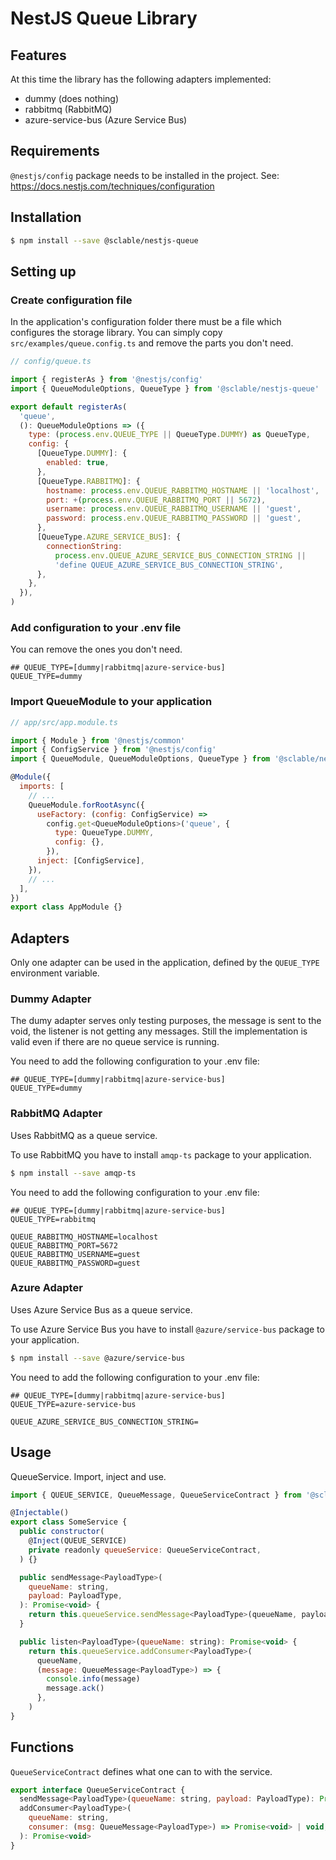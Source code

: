 # NestJS Queue Library

## Features
At this time the library has the following adapters implemented:
* dummy (does nothing)
* rabbitmq (RabbitMQ)
* azure-service-bus (Azure Service Bus)

## Requirements
`@nestjs/config` package needs to be installed in the project.
See: https://docs.nestjs.com/techniques/configuration

## Installation
```bash
$ npm install --save @sclable/nestjs-queue
```

## Setting up

### Create configuration file
In the application's configuration folder there must be a file which configures the storage library. You can simply copy `src/examples/queue.config.ts` and remove the parts you don't need.
```javascript
// config/queue.ts

import { registerAs } from '@nestjs/config'
import { QueueModuleOptions, QueueType } from '@sclable/nestjs-queue'

export default registerAs(
  'queue',
  (): QueueModuleOptions => ({
    type: (process.env.QUEUE_TYPE || QueueType.DUMMY) as QueueType,
    config: {
      [QueueType.DUMMY]: {
        enabled: true,
      },
      [QueueType.RABBITMQ]: {
        hostname: process.env.QUEUE_RABBITMQ_HOSTNAME || 'localhost',
        port: +(process.env.QUEUE_RABBITMQ_PORT || 5672),
        username: process.env.QUEUE_RABBITMQ_USERNAME || 'guest',
        password: process.env.QUEUE_RABBITMQ_PASSWORD || 'guest',
      },
      [QueueType.AZURE_SERVICE_BUS]: {
        connectionString:
          process.env.QUEUE_AZURE_SERVICE_BUS_CONNECTION_STRING ||
          'define QUEUE_AZURE_SERVICE_BUS_CONNECTION_STRING',
      },
    },
  }),
)
```

### Add configuration to your .env file
You can remove the ones you don't need.
```dotenv
## QUEUE_TYPE=[dummy|rabbitmq|azure-service-bus]
QUEUE_TYPE=dummy
```

### Import QueueModule to your application
```javascript
// app/src/app.module.ts

import { Module } from '@nestjs/common'
import { ConfigService } from '@nestjs/config'
import { QueueModule, QueueModuleOptions, QueueType } from '@sclable/nestjs-queue'

@Module({
  imports: [
    // ...
    QueueModule.forRootAsync({
      useFactory: (config: ConfigService) =>
        config.get<QueueModuleOptions>('queue', {
          type: QueueType.DUMMY,
          config: {},
        }),
      inject: [ConfigService],
    }),
    // ...
  ],
})
export class AppModule {}
```

## Adapters
Only one adapter can be used in the application, defined by the `QUEUE_TYPE` environment variable.

### Dummy Adapter
The dumy adapter serves only testing purposes, the message is sent to the void, the listener is not getting any messages. Still the implementation is valid even if there are no queue service is running.

You need to add the following configuration to your .env file:
```dotenv
## QUEUE_TYPE=[dummy|rabbitmq|azure-service-bus]
QUEUE_TYPE=dummy
```

### RabbitMQ Adapter
Uses RabbitMQ as a queue service.

To use RabbitMQ you have to install `amqp-ts` package to your application.
```bash
$ npm install --save amqp-ts
```

You need to add the following configuration to your .env file:
```dotenv
## QUEUE_TYPE=[dummy|rabbitmq|azure-service-bus]
QUEUE_TYPE=rabbitmq

QUEUE_RABBITMQ_HOSTNAME=localhost
QUEUE_RABBITMQ_PORT=5672
QUEUE_RABBITMQ_USERNAME=guest
QUEUE_RABBITMQ_PASSWORD=guest
```
### Azure Adapter
Uses Azure Service Bus as a queue service.

To use Azure Service Bus you have to install `@azure/service-bus` package to your application.
```bash
$ npm install --save @azure/service-bus
```

You need to add the following configuration to your .env file:
```dotenv
## QUEUE_TYPE=[dummy|rabbitmq|azure-service-bus]
QUEUE_TYPE=azure-service-bus

QUEUE_AZURE_SERVICE_BUS_CONNECTION_STRING=
```

## Usage
QueueService. Import, inject and use.
```javascript
import { QUEUE_SERVICE, QueueMessage, QueueServiceContract } from '@sclable/nestjs-queue'

@Injectable()
export class SomeService {
  public constructor(
    @Inject(QUEUE_SERVICE)
    private readonly queueService: QueueServiceContract,
  ) {}

  public sendMessage<PayloadType>(
    queueName: string,
    payload: PayloadType,
  ): Promise<void> {
    return this.queueService.sendMessage<PayloadType>(queueName, payload)
  }

  public listen<PayloadType>(queueName: string): Promise<void> {
    return this.queueService.addConsumer<PayloadType>(
      queueName,
      (message: QueueMessage<PayloadType>) => {
        console.info(message)
        message.ack()
      },
    )
}
```

## Functions
`QueueServiceContract` defines what one can to with the service.
```javascript
export interface QueueServiceContract {
  sendMessage<PayloadType>(queueName: string, payload: PayloadType): Promise<void>
  addConsumer<PayloadType>(
    queueName: string,
    consumer: (msg: QueueMessage<PayloadType>) => Promise<void> | void,
  ): Promise<void>
}
```